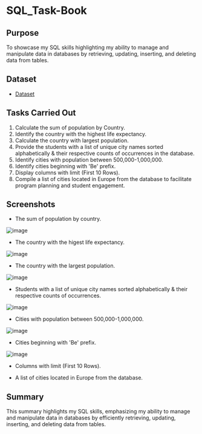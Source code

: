 # SQL_Task-Book

## Purpose

To showcase my SQL skills highlighting my ability to manage and manipulate data in databases by retrieving, updating, inserting, and deleting data from tables.

## Dataset
- <a href="https://github.com/JJAnalytics/SQL_Task-Book/blob/main/world.7z">Dataset</a>

## Tasks Carried Out

1.	Calculate the sum of population by Country.
2.	Identify the country with the highest life expectancy.
3.	Calculate the country with largest population.
4.	Provide the students with a list of unique city names sorted alphabetically & their respective counts of occurrences in the database.
5.	Identify cities with population between 500,000-1,000,000.
6.	Identify cities beginning with 'Be' prefix.
7.	Display columns with limit (First 10 Rows).
8.	Compile a list of cities located in Europe from the database to facilitate program planning and student engagement.

## Screenshots
- The sum of population by country.

![image](https://github.com/user-attachments/assets/ba0b0894-8752-4d97-aa14-e1cda59681be)


- The country with the higest life expectancy.

![image](https://github.com/user-attachments/assets/f18170e6-86d1-4d10-b3c8-f67e98a2c0fc)


- The country with the largest population.

![image](https://github.com/user-attachments/assets/30cb59c0-d4aa-460e-a78a-21aaaf7e093a)


- Students with a list of unique city names sorted alphabetically & their respective counts of occurrences.

![image](https://github.com/user-attachments/assets/da5795a5-ff4f-4b2a-8e27-d5db7519167b)


- Cities with population between 500,000-1,000,000.

![image](https://github.com/user-attachments/assets/4bb6e68f-0054-4830-b9b8-1770a68881a0)


- Cities beginning with 'Be' prefix.

![image](https://github.com/user-attachments/assets/e3537063-7625-4185-9d13-8f541e13bfa3)


- Columns with limit (First 10 Rows).


- A list of cities located in Europe from the database.



## Summary

This summary highlights my SQL skills, emphasizing my ability to manage and manipulate data in databases by efficiently retrieving, updating, inserting, and deleting data from tables.

